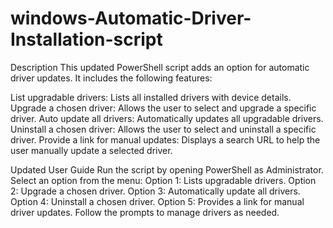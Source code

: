 # windows-Automatic-Driver-Installation-script

Description
This updated PowerShell script adds an option for automatic driver updates. It includes the following features:

List upgradable drivers: Lists all installed drivers with device details.
Upgrade a chosen driver: Allows the user to select and upgrade a specific driver.
Auto update all drivers: Automatically updates all upgradable drivers.
Uninstall a chosen driver: Allows the user to select and uninstall a specific driver.
Provide a link for manual updates: Displays a search URL to help the user manually update a selected driver.

Updated User Guide
Run the script by opening PowerShell as Administrator.
Select an option from the menu:
Option 1: Lists upgradable drivers.
Option 2: Upgrade a chosen driver.
Option 3: Automatically update all drivers.
Option 4: Uninstall a chosen driver.
Option 5: Provides a link for manual driver updates.
Follow the prompts to manage drivers as needed.
